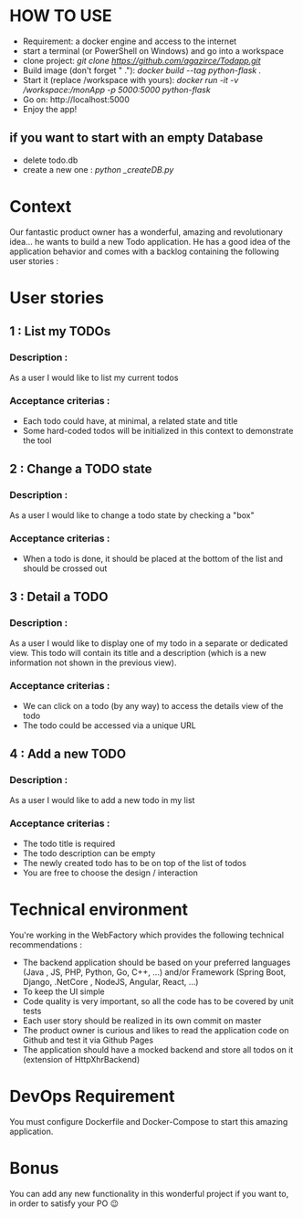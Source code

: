 # HOW TO USE
- Requirement: a docker engine and access to the internet
- start a terminal (or PowerShell on Windows) and go into a workspace
- clone project: *git clone https://github.com/agazirce/Todapp.git*
- Build image (don't forget " ."): *docker build --tag python-flask .*
- Start it (replace /workspace with yours): *docker run -it -v /workspace:/monApp  -p 5000:5000 python-flask*
- Go on: http://localhost:5000
- Enjoy the app!

## if you want to start with an empty Database
- delete todo.db
- create a new one : *python _createDB.py*

# Context
Our fantastic product owner has a wonderful, amazing and revolutionary idea... he wants to build a new Todo application. 
He has a good idea of the application behavior and comes with a backlog containing the following user stories :

# User stories


## 1 : List my TODOs

### Description :
As a user I would like to list my current todos
### Acceptance criterias :
- Each todo could have, at minimal, a related state and title
- Some hard-coded todos will be initialized in this context to demonstrate the tool 

## 2 : Change a TODO state

### Description :
As a user I would like to change a todo state by checking a "box"
### Acceptance criterias :
- When a todo is done, it should be placed at the bottom of the list and should be crossed out

## 3 : Detail a TODO

### Description :
As a user I would like to display one of my todo in a separate or dedicated view.
This todo will contain its title and a description (which is a new information not shown in the previous view).
### Acceptance criterias :
- We can click on a todo (by any way) to access the details view of the todo
- The todo could be accessed via a unique URL

## 4 : Add a new TODO

### Description :
As a user I would like to add a new todo in my list
### Acceptance criterias :
- The todo title is required
- The todo description can be empty
- The newly created todo has to be on top of the list of todos
- You are free to choose the design / interaction 

# Technical environment
You're working in the WebFactory which provides the following technical recommendations :
- The backend application should be based on your preferred languages (Java , JS, PHP, Python, Go, C++, ...) and/or Framework (Spring Boot, Django, .NetCore , NodeJS, Angular, React, ...)
- To keep the UI simple
- Code quality is very important, so all the code has to be covered by unit tests
- Each user story should be realized in its own commit on master
- The product owner is curious and likes to read the application code on Github and test it via Github Pages
- The application should have a mocked backend and store all todos on it (extension of HttpXhrBackend)

# DevOps Requirement
You must configure Dockerfile and Docker-Compose to start this amazing application.

# Bonus
You can add any new functionality in this wonderful project if you want to, in order to satisfy your PO 😉